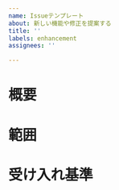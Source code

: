 ```yaml
---
name: Issueテンプレート
about: 新しい機能や修正を提案する
title: ''
labels: enhancement
assignees: ''

---
```


# 概要


# 範囲


# 受け入れ基準
